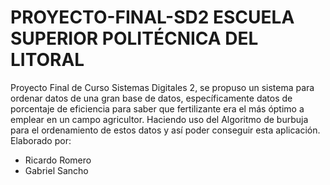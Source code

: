 # PROYECTO-FINAL-SD2 ESCUELA SUPERIOR POLITÉCNICA DEL LITORAL
Proyecto Final de Curso Sistemas Digitales 2, se propuso un sistema para ordenar datos de una gran base de datos, específicamente datos de porcentaje de eficiencia para saber que fertilizante era el más óptimo a emplear en un campo agricultor. Haciendo uso del Algoritmo de burbuja para el ordenamiento de estos datos y así poder conseguir esta aplicación.
Elaborado por:
- Ricardo Romero
- Gabriel Sancho

